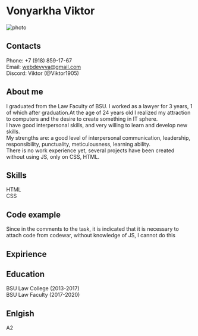 # Vonyarkha Viktor 
![photo](https://github.com/Viktor1905/juveliry-project/blob/main/img/Photo.jpg?raw=true)
## Contacts
Phone: +7 (918) 859-17-67 <br>
Email: webdevvva@gmail.com <br>
Discord: Viktor (@Viktor1905) 
## About me
I graduated from the Law Faculty of BSU. I worked as a lawyer for 3 years, 1 of which after graduation.At the age of 24 years old I realized my attraction to computers and the desire to create something in IT sphere. <br>
I have good interpersonal skills, and very willing to learn and develop new skills.<br>
My strengths are: a good level of interpersonal communication, leadership, responsibility, punctuality, meticulousness, learning ability.<br>
There is no work experience yet, several projects have been created without using JS, only on CSS, HTML.
## Skills
HTML<br>
CSS
## Code example
Since in the comments to the task, it is indicated that it is necessary to attach code from codewar, without knowledge of JS, I cannot do this
## Expirience
## Education 
BSU Law College (2013-2017)<br>
BSU Law Faculty (2017-2020)
## Enlgish
A2 
